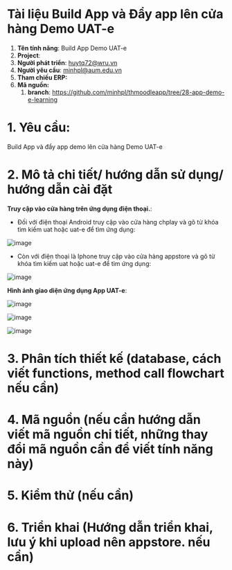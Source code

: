 # Tài liệu Build App và Đẩy app lên cửa hàng Demo UAT-e

1. **Tên tính năng**: Build App Demo UAT-e
2. **Project**:
3. **Người phát triển**: huytq72@wru.vn
4. **Người yêu cầu**: minhpl@aum.edu.vn
5. **Tham chiếu ERP:**
6. **Mã nguồn:**
	1. **branch**: https://github.com/minhpl/thmoodleapp/tree/28-app-demo-e-learning

# 1. Yêu cầu:

Build App và đẩy app demo lên cửa hàng Demo UAT-e

# 2. Mô tả chi tiết/ hướng dẫn sử dụng/ hướng dẫn cài đặt

**Truy cập vào cửa hàng trên ứng dụng điện thoại.**:

+  Đối với điện thoại Android truy cập vào cửa hàng chplay và gõ từ khóa tìm kiếm uat hoặc uat-e để tìm ứng dụng:

![image](https://user-images.githubusercontent.com/58178423/236096654-710ea548-3d5d-4317-a3f3-06766ca2105b.png)

+ Còn với điện thoại là Iphone truy cập vào cửa hàng appstore và gõ từ khóa tìm kiếm uat hoặc uat-e để tìm ứng dụng:

![image](https://user-images.githubusercontent.com/58178423/236096793-4b4f8005-c19c-4a24-b5b8-02abe8b802af.png)


**Hình ảnh giao diện ứng dụng  App UAT-e**:

![image](https://user-images.githubusercontent.com/58178423/236096095-20f7e351-cad2-4b2f-852f-8f2543050cfa.jpeg)

![image](https://user-images.githubusercontent.com/58178423/236095637-f22c0f12-c1d1-4980-8a92-9f713c70cfbd.png)

![image](https://user-images.githubusercontent.com/58178423/236095642-675013a2-d13c-4b6d-8858-a1a0735509e4.png)


# 3. Phân tích thiết kế (database, cách viết functions, method call flowchart nếu cần)



# 4. Mã nguồn (nếu cần hướng dẫn viết mã nguồn chi tiết, những thay đổi mã nguồn cần để viết tính năng này)


# 5. Kiểm thử (nếu cần)


# 6. Triển khai (Hướng dẫn triển khai, lưu ý khi upload nên appstore. nếu cần)
